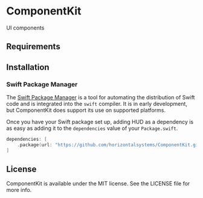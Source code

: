 # ComponentKit

UI components

## Requirements

## Installation

### Swift Package Manager

The [Swift Package Manager](https://swift.org/package-manager/) is a tool for automating the distribution of Swift code
and is integrated into the `swift` compiler. It is in early development, but ComponentKit does support its use on
supported platforms.

Once you have your Swift package set up, adding HUD as a dependency is as easy as adding it to
the `dependencies` value of your `Package.swift`.

```swift
dependencies: [
    .package(url: "https://github.com/horizontalsystems/ComponentKit.git", .upToNextMajor(from: "1.0.0"))
]
```

## License

ComponentKit is available under the MIT license. See the LICENSE file for more info.
